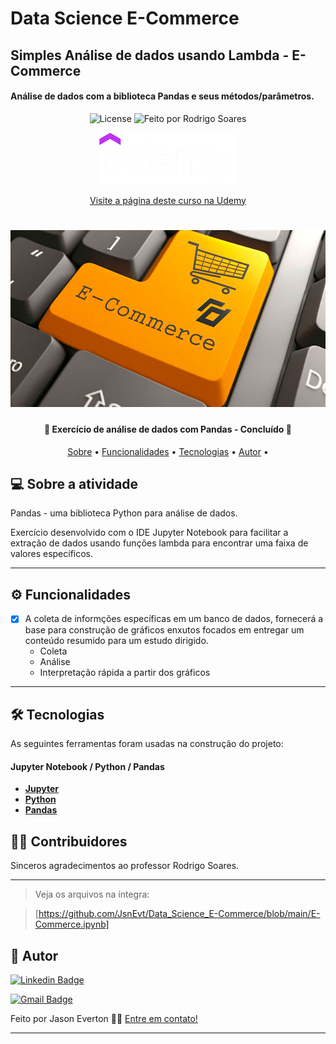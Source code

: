 # Data Science E-Commerce
## Simples Análise de dados usando Lambda - E-Commerce

#### Análise de dados com a biblioteca Pandas e seus métodos/parâmetros.


<p align="center">  
      
   <img alt="License" src="https://img.shields.io/badge/license-MIT-brightgreen">
    <img alt="Feito por Rodrigo Soares" src="https://img.shields.io/badge/feito%20por-Rodrigo Soares-%237519C1">
  </a>

  <div align="center">
	  <a  href="https://www.udemy.com">
		  <img src="https://github.com/JsnEvt/DataFrames/blob/main/assets/udemy_b25.png">
	  </a>
  </div>
<p align="center">
	<a href="https://www.udemy.com/course/python-para-data-science-e-machine-learning/">Visite a página deste curso na Udemy</a>
</p>

<h1 align="center">
    <img alt="Exercício Pandas - Análise de dados " title="#analisededados" src="./assets/banner_ecommerce.png" />
</h1>

<h4 align="center"> 
	🚧  Exercício de análise de dados com Pandas - Concluído  🚧
</h4>

<p align="center">
 <a href="#-sobre-o-projeto">Sobre</a> •
 <a href="#-funcionalidades">Funcionalidades</a> •
 <a href="#-tecnologias">Tecnologias</a> • 
 <a href="#-autor">Autor</a> • 
</p>

## 💻 Sobre a atividade

Pandas - uma biblioteca Python para análise de dados.

Exercício desenvolvido com o IDE Jupyter Notebook para facilitar a extração de dados usando funções lambda para encontrar uma faixa de valores específicos.

---

## ⚙️ Funcionalidades

- [x] A coleta de informções específicas em um banco de dados, fornecerá a base para construção de gráficos enxutos focados em entregar
um conteúdo resumido para um estudo dirigido.
	- Coleta
	- Análise
	- Interpretação rápida a partir dos gráficos

---

## 🛠 Tecnologias

As seguintes ferramentas foram usadas na construção do projeto:

#### **Jupyter Notebook / Python / Pandas**  

-   **[Jupyter](https://jupyter.org/install)**
-   **[Python](https://www.python.org/)**
-   **[Pandas](https://pandas.pydata.org/)**


## 👨‍💻 Contribuidores

Sinceros agradecimentos ao professor Rodrigo Soares.

---

> Veja os arquivos na íntegra:

> [https://github.com/JsnEvt/Data_Science_E-Commerce/blob/main/E-Commerce.ipynb]


## 🦸 Autor

[![Linkedin Badge](https://img.shields.io/badge/-Jason-blue?style=flat-square&logo=Linkedin&logoColor=white&link=https://www.linkedin.com/in/jason-everton/)](https://www.linkedin.com/in/jason-everton/)

[![Gmail Badge](https://img.shields.io/badge/-jasonemsw10@gmail.com-c14438?style=flat-square&logo=Gmail&logoColor=white&link=mailto:jasonemsw10@gmail.com)](mailto:jasonemsw10@gmail.com)


Feito por Jason Everton 👋🏽 [Entre em contato!](https://www.linkedin.com/in/jason-everton)

---

